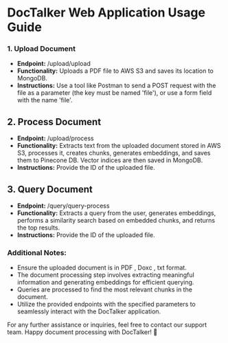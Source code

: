 <h1>DocTalker Web Application Usage Guide</h1>

<h3>1. Upload Document</h3>
<ul>
        <li><strong>Endpoint:</strong> /upload/upload</li>
        <li><strong>Functionality:</strong> Uploads a PDF file to AWS S3 and saves its location to MongoDB.</li>
        <li><strong>Instructions:</strong> Use a tool like Postman to send a POST request with the file as a parameter (the key must be named 'file'), or use a form field with the name 'file'.</li>
</ul>

<h2>2. Process Document</h2>
 <ul>
    <li><strong>Endpoint:</strong> /upload/process</li>
    <li><strong>Functionality:</strong> Extracts text from the uploaded document stored in AWS S3, processes it, creates chunks, generates embeddings, and saves them to Pinecone DB. Vector indices are then saved in MongoDB.</li>
    <li><strong>Instructions:</strong> Provide the ID of the uploaded file.</li>
</ul>

<h2>3. Query Document</h2>
<ul>
    <li><strong>Endpoint:</strong> /query/query-process</li>
    <li><strong>Functionality:</strong> Extracts a query from the user, generates embeddings, performs a similarity search based on embedded chunks, and returns the top results.</li>
    <li><strong>Instructions:</strong> Provide the ID of the uploaded file.</li>
</ul>

<h3>Additional Notes:</h3>
<ul>
    <li>Ensure the uploaded document is in PDF , Doxc , txt format.</li>
    <li>The document processing step involves extracting meaningful information and generating embeddings for efficient querying.</li>
    <li>Queries are processed to find the most relevant chunks in the document.</li>
    <li>Utilize the provided endpoints with the specified parameters to seamlessly interact with the DocTalker application.</li>
</ul>

<p>For any further assistance or inquiries, feel free to contact our support team. Happy document processing with DocTalker! 🚀</p>
